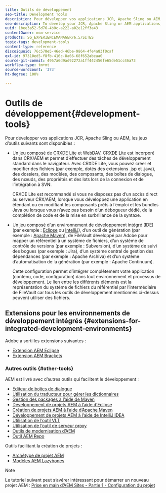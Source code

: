 ```yaml
---
title: Outils de développement
seo-title: Development Tools
description: Pour développer vos applications JCR, Apache Sling ou AEM, plusieurs jeux d’outils sont disponibles.
seo-description: To develop your JCR, Apache Sling or AEM applications, a number of tool sets are available
uuid: 1bee3a52-5d76-4b0c-a222-a02e12ff3a43
contentOwner: msm-service
products: SG_EXPERIENCEMANAGER/6.5/SITES
topic-tags: development-tools
content-type: reference
discoiquuid: 76c570e5-46ed-46be-9864-4fe4a83f0caf
exl-id: 97310ed5-f8fb-416c-8a66-68f652abeaa0
source-git-commit: 4967a6d9ad92272a1ff442456fe65de51cc46a73
workflow-type: tm+mt
source-wordcount: '373'
ht-degree: 100%

---
```


# Outils de développement{#development-tools}

Pour développer vos applications JCR, Apache Sling ou AEM, les jeux d’outils suivants sont disponibles :

* Un jeu composé de [CRXDE Lite](/help/sites-developing/developing-with-crxde-lite.md) et WebDAV. CRXDE Lite est incorporé dans CRX/AEM et permet d’effectuer des tâches de développement standard dans le navigateur. Avec CRXDE Lite, vous pouvez créer et modifier des fichiers (par exemple, dotés des extensions .jsp et .java), des dossiers, des modèles, des composants, des boîtes de dialogue, des nœuds, des propriétés et des lots lors de la connexion et de l’intégration à SVN.

   CRXDE Lite est recommandé si vous ne disposez pas d’un accès direct au serveur CRX/AEM, lorsque vous développez une application en étendant ou en modifiant les composants prêts à l’emploi et les bundles Java ou lorsque vous n’avez pas besoin d’un débogueur dédié, de la complétion de code et de la mise en surbrillance de la syntaxe.

* Un jeu composé d’un environnement de développement intégré (IDE) (par exemple : [Eclipse](/help/sites-developing/howto-projects-eclipse.md) ou [IntelliJ](/help/sites-developing/ht-intellij.md)), d’un outil de génération (par exemple : [Apache Maven](/help/sites-developing/ht-projects-maven.md)), de FileVault développé par Adobe pour mapper un référentiel à un système de fichiers, d’un système de contrôle de versions (par exemple : Subversion), d’un système de suivi des bogues (par exemple : Jira), d’un système central de gestion des dépendances (par exemple : Apache Archiva) et d’un système d’automatisation de la génération (par exemple : Apache Continuum).

   Cette configuration permet d’intégrer complètement votre application (contenu, code, configuration) dans tout environnement et processus de développement. Le lien entre les différents éléments est la représentation du système de fichiers du référentiel par l’intermédiaire de FileVault car tous les outils de développement mentionnés ci-dessus peuvent utiliser des fichiers.

## Extensions pour les environnements de développement intégrés {#extensions-for-integrated-development-environments}

Adobe a sorti les extensions suivantes :

* [Extension AEM Eclipse](/help/sites-developing/aem-eclipse.md)
* [Extension AEM Brackets](/help/sites-developing/aem-brackets.md)

### Autres outils {#other-tools}

AEM est livré avec d’autres outils qui facilitent le développement :

* [Éditeur de boîtes de dialogue](/help/sites-developing/dialog-editor.md)
* [Utilisation du traducteur pour gérer les dictionnaires](/help/sites-developing/i18n-translator.md)
* [Gestion des packages à l’aide de Maven](/help/sites-developing/vlt-mavenplugin.md)
* [Développement de projets AEM à l’aide d’Eclipse](/help/sites-developing/howto-projects-eclipse.md)
* [Création de projets AEM à l’aide d’Apache Maven](/help/sites-developing/ht-projects-maven.md)
* [Développement de projets AEM à l’aide de IntelliJ IDEA](/help/sites-developing/ht-intellij.md)
* [Utilisation de l’outil VLT](/help/sites-developing/ht-vlttool.md)
* [Utilisation de l’outil de serveur proxy](/help/sites-developing/ht-proxy-server.md)
* [Outils de modernisation d’AEM](/help/sites-developing/modernization-tools.md)
* [Outil AEM Repo](/help/sites-developing/aem-repo-tool.md)

Outils facilitant la création de projets :

* [Archétype de projet AEM](https://github.com/Adobe-Marketing-Cloud/aem-project-archetype)
* [Modèles AEM Lazybones](https://github.com/Adobe-Consulting-Services/lazybones-aem-templates)

>[!NOTE]
>
>Le tutoriel suivant peut s’avérer intéressant pour démarrer un nouveau projet AEM :
>[Prise en main d’AEM Sites - Partie 1 - Configuration du projet](https://helpx.adobe.com/fr/experience-manager/kt/sites/using/getting-started-wknd-tutorial-develop/part1.html)
